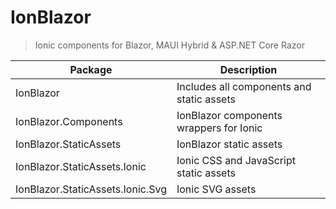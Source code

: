 # IonBlazor

> Ionic components for Blazor, MAUI Hybrid &amp; ASP.NET Core Razor

| Package                          | Description                               |
|----------------------------------|-------------------------------------------|
| IonBlazor                        | Includes all components and static assets |
| IonBlazor.Components             | IonBlazor components wrappers for Ionic   |
| IonBlazor.StaticAssets           | IonBlazor static assets                   |
| IonBlazor.StaticAssets.Ionic     | Ionic CSS and JavaScript static assets    |
| IonBlazor.StaticAssets.Ionic.Svg | Ionic SVG assets                          |